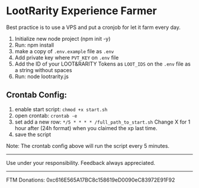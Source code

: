 # LootRarity Experience Farmer

Best practice is to use a VPS and put a cronjob for let it farm every day.

 1. Initialize new node project (npm init -y)
 2. Run: npm install
 3. make a copy of `.env.example` file as `.env`
 4. Add private key where ``PVT_KEY`` on ``.env`` file
 5. Add the ID of your LOOT&RARITY Tokens as ``LOOT_IDS`` on the ``.env`` file as a string without spaces
 6. Run: node lootrarity.js
 
## Crontab Config:

1. enable start script: `chmod +x start.sh`
2. open crontab: `crontab -e`
3. set add a new row: `*/5 * * * * /full_path_to_start.sh` Change X for 1 hour after (24h format) when you claimed the xp last time.
5. save the script

Note: The crontab config above will run the script every 5 minutes.

---
Use under your responsibility. Feedback always appreciated.

---
FTM Donations: 0xc616E565A17BC8c158619eD0090eC83972E91F92